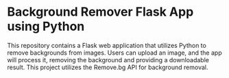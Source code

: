 # Background Remover Flask App using Python

This repository contains a Flask web application that utilizes Python to remove backgrounds from images. Users can upload an image, and the app will process it, removing the background and providing a downloadable result. This project utilizes the Remove.bg API for background removal.

